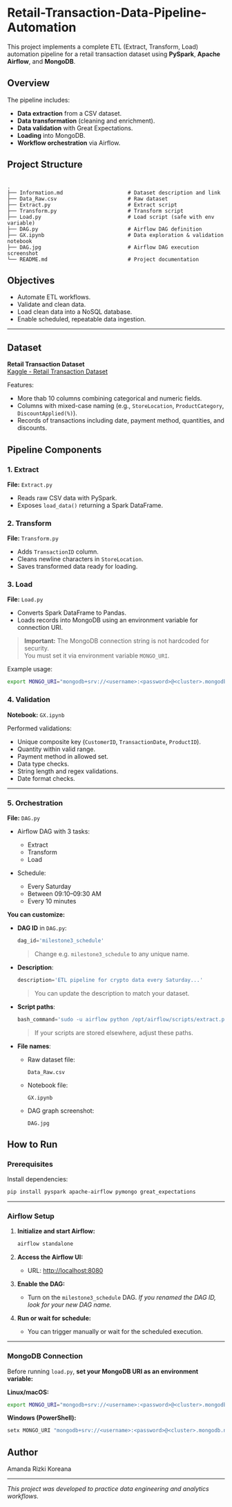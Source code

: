 # Retail-Transaction-Data-Pipeline-Automation
This project implements a complete ETL (Extract, Transform, Load) automation pipeline for a retail transaction dataset using **PySpark**, **Apache Airflow**, and **MongoDB**.

## Overview

The pipeline includes:

- **Data extraction** from a CSV dataset.
- **Data transformation** (cleaning and enrichment).
- **Data validation** with Great Expectations.
- **Loading** into MongoDB.
- **Workflow orchestration** via Airflow.

## Project Structure

```

.
├── Information.md                     # Dataset description and link
├── Data_Raw.csv                       # Raw dataset
├── Extract.py                         # Extract script
├── Transform.py                       # Transform script
├── Load.py                            # Load script (safe with env variable)
├── DAG.py                             # Airflow DAG definition
├── GX.ipynb                           # Data exploration & validation notebook
├── DAG.jpg                            # Airflow DAG execution screenshot
└── README.md                          # Project documentation

````

## Objectives

- Automate ETL workflows.
- Validate and clean data.
- Load clean data into a NoSQL database.
- Enable scheduled, repeatable data ingestion.

---

## Dataset

**Retail Transaction Dataset**  
[Kaggle - Retail Transaction Dataset](https://www.kaggle.com/datasets/fahadrehman07/retail-transaction-dataset)

Features:
* More thab 10 columns combining categorical and numeric fields.
* Columns with mixed-case naming (e.g., `StoreLocation`, `ProductCategory`, `DiscountApplied(%)`).
* Records of transactions including date, payment method, quantities, and discounts.


## Pipeline Components

### 1. Extract

**File:** `Extract.py`

- Reads raw CSV data with PySpark.
- Exposes `load_data()` returning a Spark DataFrame.


### 2. Transform

**File:** `Transform.py`

- Adds `TransactionID` column.
- Cleans newline characters in `StoreLocation`.
- Saves transformed data ready for loading.


### 3. Load

**File:** `Load.py`

- Converts Spark DataFrame to Pandas.
- Loads records into MongoDB using an environment variable for connection URI.

> **Important:** The MongoDB connection string is not hardcoded for security.  
You must set it via environment variable `MONGO_URI`.

Example usage:
```bash
export MONGO_URI="mongodb+srv://<username>:<password>@<cluster>.mongodb.net/"
````


### 4. Validation

**Notebook:** `GX.ipynb`

Performed validations:

* Unique composite key (`CustomerID`, `TransactionDate`, `ProductID`).
* Quantity within valid range.
* Payment method in allowed set.
* Data type checks.
* String length and regex validations.
* Date format checks.

---

### 5. Orchestration

**File:** `DAG.py`

* Airflow DAG with 3 tasks:

  * Extract
  * Transform
  * Load
* Schedule:

  * Every Saturday
  * Between 09:10–09:30 AM
  * Every 10 minutes

**You can customize:**

* **DAG ID** in `DAG.py`:

  ```python
  dag_id='milestone3_schedule'
  ```

  > Change e.g. `milestone3_schedule` to any unique name.

* **Description**:

  ```python
  description='ETL pipeline for crypto data every Saturday...'
  ```

  > You can update the description to match your dataset.

* **Script paths**:

  ```python
  bash_command='sudo -u airflow python /opt/airflow/scripts/extract.py'
  ```

  > If your scripts are stored elsewhere, adjust these paths.

* **File names**:

  * Raw dataset file:

    ```
    Data_Raw.csv
    ```
  * Notebook file:

    ```
    GX.ipynb
    ```
  * DAG graph screenshot:

    ```
    DAG.jpg
    ```

## How to Run

### Prerequisites

Install dependencies:

```bash
pip install pyspark apache-airflow pymongo great_expectations
```

---

### Airflow Setup

1. **Initialize and start Airflow:**

   ```bash
   airflow standalone
   ```

2. **Access the Airflow UI:**

   * URL: [http://localhost:8080](http://localhost:8080)

3. **Enable the DAG:**

   * Turn on the `milestone3_schedule` DAG.
     *If you renamed the DAG ID, look for your new DAG name.*

4. **Run or wait for schedule:**

   * You can trigger manually or wait for the scheduled execution.

---

### MongoDB Connection

Before running `load.py`, **set your MongoDB URI as an environment variable:**

**Linux/macOS:**

```bash
export MONGO_URI="mongodb+srv://<username>:<password>@<cluster>.mongodb.net/"
```

**Windows (PowerShell):**

```powershell
setx MONGO_URI "mongodb+srv://<username>:<password>@<cluster>.mongodb.net/"
```

## Author

Amanda Rizki Koreana

---

*This project was developed to practice data engineering and analytics workflows.*

```
